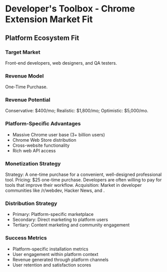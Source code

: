 # Developer's Toolbox - Chrome Extension Market Fit

## Platform Ecosystem Fit

### Target Market
Front-end developers, web designers, and QA testers.

### Revenue Model
One-Time Purchase.

### Revenue Potential
Conservative: $400/mo; Realistic: $1,800/mo; Optimistic: $5,000/mo.

### Platform-Specific Advantages
- Massive Chrome user base (3+ billion users)
- Chrome Web Store distribution
- Cross-website functionality
- Rich web API access

### Monetization Strategy
Strategy: A one-time purchase for a convenient, well-designed professional tool. Pricing: $25 one-time purchase. Developers are often willing to pay for tools that improve their workflow. Acquisition: Market in developer communities like /r/webdev, Hacker News, and .

### Distribution Strategy
- Primary: Platform-specific marketplace
- Secondary: Direct marketing to platform users
- Tertiary: Content marketing and community engagement

### Success Metrics
- Platform-specific installation metrics
- User engagement within platform context
- Revenue generated through platform channels
- User retention and satisfaction scores
